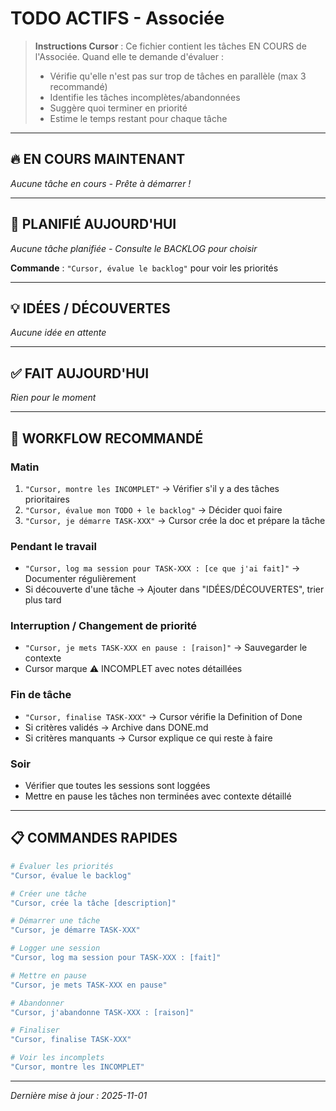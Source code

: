 # TODO ACTIFS - Associée

> **Instructions Cursor** : Ce fichier contient les tâches EN COURS de l'Associée.
> Quand elle te demande d'évaluer :
> - Vérifie qu'elle n'est pas sur trop de tâches en parallèle (max 3 recommandé)
> - Identifie les tâches incomplètes/abandonnées
> - Suggère quoi terminer en priorité
> - Estime le temps restant pour chaque tâche

---

## 🔥 EN COURS MAINTENANT

*Aucune tâche en cours - Prête à démarrer !*

---

## 📅 PLANIFIÉ AUJOURD'HUI

*Aucune tâche planifiée - Consulte le BACKLOG pour choisir*

**Commande** : `"Cursor, évalue le backlog"` pour voir les priorités

---

## 💡 IDÉES / DÉCOUVERTES

<!-- Tâches trouvées en passant, à trier dans le backlog -->
<!-- Commande : "Cursor, crée la tâche [description]" pour les ajouter au backlog -->

*Aucune idée en attente*

---

## ✅ FAIT AUJOURD'HUI

*Rien pour le moment*

---

## 🎯 WORKFLOW RECOMMANDÉ

### Matin
1. `"Cursor, montre les INCOMPLET"` → Vérifier s'il y a des tâches prioritaires
2. `"Cursor, évalue mon TODO + le backlog"` → Décider quoi faire
3. `"Cursor, je démarre TASK-XXX"` → Cursor crée la doc et prépare la tâche

### Pendant le travail
- `"Cursor, log ma session pour TASK-XXX : [ce que j'ai fait]"` → Documenter régulièrement
- Si découverte d'une tâche → Ajouter dans "IDÉES/DÉCOUVERTES", trier plus tard

### Interruption / Changement de priorité
- `"Cursor, je mets TASK-XXX en pause : [raison]"` → Sauvegarder le contexte
- Cursor marque ⚠️ INCOMPLET avec notes détaillées

### Fin de tâche
- `"Cursor, finalise TASK-XXX"` → Cursor vérifie la Definition of Done
- Si critères validés → Archive dans DONE.md
- Si critères manquants → Cursor explique ce qui reste à faire

### Soir
- Vérifier que toutes les sessions sont loggées
- Mettre en pause les tâches non terminées avec contexte détaillé

---

## 📋 COMMANDES RAPIDES

```bash
# Évaluer les priorités
"Cursor, évalue le backlog"

# Créer une tâche
"Cursor, crée la tâche [description]"

# Démarrer une tâche
"Cursor, je démarre TASK-XXX"

# Logger une session
"Cursor, log ma session pour TASK-XXX : [fait]"

# Mettre en pause
"Cursor, je mets TASK-XXX en pause"

# Abandonner
"Cursor, j'abandonne TASK-XXX : [raison]"

# Finaliser
"Cursor, finalise TASK-XXX"

# Voir les incomplets
"Cursor, montre les INCOMPLET"
```

---

*Dernière mise à jour : 2025-11-01*


